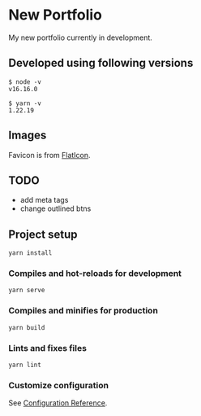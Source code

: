 # New Portfolio
My new portfolio currently in development.  

## Developed using following versions
```
$ node -v
v16.16.0

$ yarn -v
1.22.19
```

## Images
Favicon is from [FlatIcon](https://www.flaticon.com/).

## TODO
 - add meta tags
 - change outlined btns

## Project setup
```
yarn install
```

### Compiles and hot-reloads for development
```
yarn serve
```

### Compiles and minifies for production
```
yarn build
```

### Lints and fixes files
```
yarn lint
```

### Customize configuration
See [Configuration Reference](https://cli.vuejs.org/config/).
